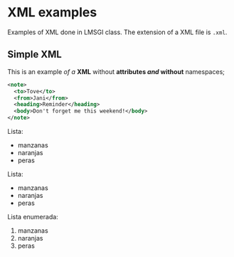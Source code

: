 # XML examples

Examples of XML done in LMSGI class. The extension of a XML file is `.xml`.

## Simple XML

This is an example _of a_ **XML** without **attributes _and_ without** namespaces;

```xml
<note>
  <to>Tove</to>
  <from>Jani</from>
  <heading>Reminder</heading>
  <body>Don't forget me this weekend!</body>
</note>
```
Lista:

  * manzanas
  * naranjas
  * peras
  
Lista:

  - manzanas
  - naranjas
  - peras
  
  Lista enumerada: 
  1.  manzanas
  2.  naranjas
  3.  peras
